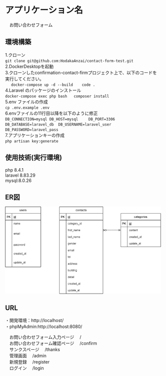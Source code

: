 # アプリケーション名
　お問い合わせフォーム  

## 環境構築
   1.クローン  
     ```
     git clone git@github.com:HodakaAnzai/contact-form-test.git  
     ```  
   2.DockerDesktopを起動  
   3.クローンしたconfirmation-contact-firmプロジェクト上で、以下のコードを実行してください。  
     ```
　 docker-compose up -d --build   
     code .  
     ```  
  4.Laravel のパッケージのインストール  
     ```
     docker-compose exec php bash  
     composer install  
     ```  
  5.env ファイルの作成  
     ```
    cp .env.example .env
     ```  
  6.envファイルの11行目以降を以下のように修正  
    ```
    DB_CONNECTION=mysql
    DB_HOST=mysql
　  DB_PORT=3306
    DB_DATABASE=laravel_db 
    DB_USERNAME=laravel_user 
    DB_PASSWORD=laravel_pass
    ```  
  7.アプリケーションキーの作成   
     ```
    php artisan key:generate 
    ```  

## 使用技術(実行環境)
   php 8.4.1  
   laravel 8.83.29  
   mysql:8.0.26  

## ER図
![](index.drawio.png)

## URL
・開発環境：http://localhost/  
・phpMyAdmin:http://localhost:8080/  

　お問い合わせフォーム入力ページ
　/  
　お問い合わせフォーム確認ページ
　/confirm  
　サンクスページ
　/thanks  
　管理画面
　/admin  
　新規登録
　/register  
　ログイン
　/login  
